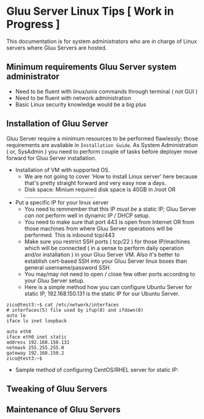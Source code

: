 # Gluu Server Linux Tips [ Work in Progress ] 

This documentation is for system administrators who are in charge of Linux servers where Gluu Servers are hosted. 

## Minimum requirements Gluu Server system administrator 

 - Need to be fluent with linux/unix commands through terminal ( not GUI )
 - Need to be fluent with network administration
 - Basic Linux security knowledge would be a big plus

## Installation of Gluu Server

Gluu Server require a minimum resources to be performed flawlessly; those requirements are available in `Installation Guide`. 
As System Administration ( or, SysAdmin ) you need to perform couple of tasks before deployer move forward for Gluu Server installation. 

 - Installation of VM with supported OS. 
   - We are not going to cover 'How to install Linux server' here because that's pretty straight forward and very easy now a days. 
   - Disk space: Minium required disk space is 40GB in /root OR .............................................
 - Put a specific IP for your linux server
   - You need to remmember that this IP *must be* a static IP; Gluu Server *can not* perform well in dynamic IP / DHCP setup. 
   - You need to make sure that port 443 is open from Internet OR from those machines from where Gluu Server operations will be performed. This is inbound tcp/443
   - Make sure you restrict SSH ports ( tcp/22 ) for those IP/machines which will be connected ( in a sense to perform daily operation and/or installation ) in your Gluu Server VM. Also it's better to establish cert-based SSH into your Gluu Server linux boxes than general username/password SSH. 
   - You may/may not need to open / close few other ports according to your Gluu Server setup. 
   - Here is a simple method how you can configure Ubuntu Server for static IP, 192.168.150.131 is the static IP for our Ubuntu Server. 

```
zico@test3:~$ cat /etc/network/interfaces
# interfaces(5) file used by ifup(8) and ifdown(8)
auto lo
iface lo inet loopback

auto eth0
iface eth0 inet static
address 192.168.150.131
netmask 255.255.255.0
gateway 192.168.150.2
zico@test3:~$
```
   -  Sample method of configuring CentOS/RHEL server for static IP: 
 



## Tweaking of Gluu Servers

## Maintenance of Gluu Servers 


